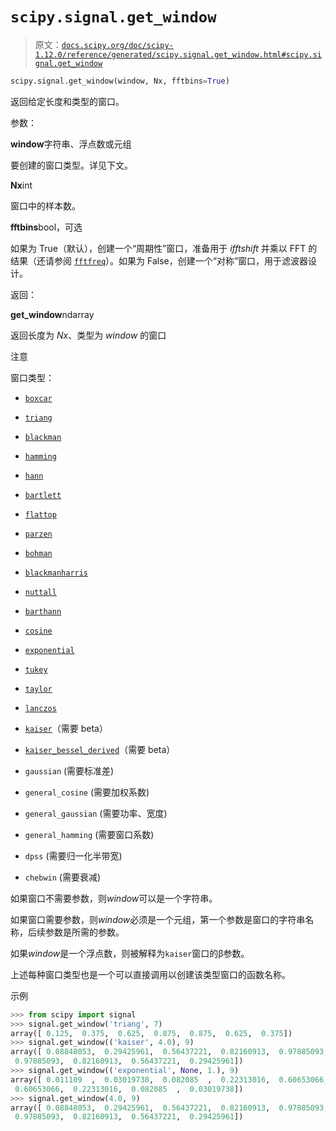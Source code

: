 # `scipy.signal.get_window`

> 原文：[`docs.scipy.org/doc/scipy-1.12.0/reference/generated/scipy.signal.get_window.html#scipy.signal.get_window`](https://docs.scipy.org/doc/scipy-1.12.0/reference/generated/scipy.signal.get_window.html#scipy.signal.get_window)

```py
scipy.signal.get_window(window, Nx, fftbins=True)
```

返回给定长度和类型的窗口。

参数：

**window**字符串、浮点数或元组

要创建的窗口类型。详见下文。

**Nx**int

窗口中的样本数。

**fftbins**bool，可选

如果为 True（默认），创建一个“周期性”窗口，准备用于 *ifftshift* 并乘以 FFT 的结果（还请参阅 [`fftfreq`](https://docs.scipy.org/doc/scipy-1.12.0/reference/generated/scipy.fft.fftfreq.html#scipy.fft.fftfreq "scipy.fft.fftfreq")）。如果为 False，创建一个“对称”窗口，用于滤波器设计。

返回：

**get_window**ndarray

返回长度为 *Nx*、类型为 *window* 的窗口

注意

窗口类型：

+   [`boxcar`](https://docs.scipy.org/doc/scipy-1.12.0/reference/generated/scipy.signal.windows.boxcar.html#scipy.signal.windows.boxcar "scipy.signal.windows.boxcar")

+   [`triang`](https://docs.scipy.org/doc/scipy-1.12.0/reference/generated/scipy.signal.windows.triang.html#scipy.signal.windows.triang "scipy.signal.windows.triang")

+   [`blackman`](https://docs.scipy.org/doc/scipy-1.12.0/reference/generated/scipy.signal.windows.blackman.html#scipy.signal.windows.blackman "scipy.signal.windows.blackman")

+   [`hamming`](https://docs.scipy.org/doc/scipy-1.12.0/reference/generated/scipy.signal.windows.hamming.html#scipy.signal.windows.hamming "scipy.signal.windows.hamming")

+   [`hann`](https://docs.scipy.org/doc/scipy-1.12.0/reference/generated/scipy.signal.windows.hann.html#scipy.signal.windows.hann "scipy.signal.windows.hann")

+   [`bartlett`](https://docs.scipy.org/doc/scipy-1.12.0/reference/generated/scipy.signal.windows.bartlett.html#scipy.signal.windows.bartlett "scipy.signal.windows.bartlett")

+   [`flattop`](https://docs.scipy.org/doc/scipy-1.12.0/reference/generated/scipy.signal.windows.flattop.html#scipy.signal.windows.flattop "scipy.signal.windows.flattop")

+   [`parzen`](https://docs.scipy.org/doc/scipy-1.12.0/reference/generated/scipy.signal.windows.parzen.html#scipy.signal.windows.parzen "scipy.signal.windows.parzen")

+   [`bohman`](https://docs.scipy.org/doc/scipy-1.12.0/reference/generated/scipy.signal.windows.bohman.html#scipy.signal.windows.bohman "scipy.signal.windows.bohman")

+   [`blackmanharris`](https://docs.scipy.org/doc/scipy-1.12.0/reference/generated/scipy.signal.windows.blackmanharris.html#scipy.signal.windows.blackmanharris "scipy.signal.windows.blackmanharris")

+   [`nuttall`](https://docs.scipy.org/doc/scipy-1.12.0/reference/generated/scipy.signal.windows.nuttall.html#scipy.signal.windows.nuttall "scipy.signal.windows.nuttall")

+   [`barthann`](https://docs.scipy.org/doc/scipy-1.12.0/reference/generated/scipy.signal.windows.barthann.html#scipy.signal.windows.barthann "scipy.signal.windows.barthann")

+   [`cosine`](https://docs.scipy.org/doc/scipy-1.12.0/reference/generated/scipy.signal.windows.cosine.html#scipy.signal.windows.cosine "scipy.signal.windows.cosine")

+   [`exponential`](https://docs.scipy.org/doc/scipy-1.12.0/reference/generated/scipy.signal.windows.exponential.html#scipy.signal.windows.exponential "scipy.signal.windows.exponential")

+   [`tukey`](https://docs.scipy.org/doc/scipy-1.12.0/reference/generated/scipy.signal.windows.tukey.html#scipy.signal.windows.tukey "scipy.signal.windows.tukey")

+   [`taylor`](https://docs.scipy.org/doc/scipy-1.12.0/reference/generated/scipy.signal.windows.taylor.html#scipy.signal.windows.taylor "scipy.signal.windows.taylor")

+   [`lanczos`](https://docs.scipy.org/doc/scipy-1.12.0/reference/generated/scipy.signal.windows.lanczos.html#scipy.signal.windows.lanczos "scipy.signal.windows.lanczos")

+   [`kaiser`](https://docs.scipy.org/doc/scipy-1.12.0/reference/generated/scipy.signal.windows.kaiser.html#scipy.signal.windows.kaiser "scipy.signal.windows.kaiser")（需要 beta）

+   [`kaiser_bessel_derived`](https://docs.scipy.org/doc/scipy-1.12.0/reference/generated/scipy.signal.windows.kaiser_bessel_derived.html#scipy.signal.windows.kaiser_bessel_derived "scipy.signal.windows.kaiser_bessel_derived")（需要 beta）

+   `gaussian` (需要标准差)

+   `general_cosine` (需要加权系数)

+   `general_gaussian` (需要功率、宽度)

+   `general_hamming` (需要窗口系数)

+   `dpss` (需要归一化半带宽)

+   `chebwin` (需要衰减)

如果窗口不需要参数，则*window*可以是一个字符串。

如果窗口需要参数，则*window*必须是一个元组，第一个参数是窗口的字符串名称，后续参数是所需的参数。

如果*window*是一个浮点数，则被解释为`kaiser`窗口的β参数。

上述每种窗口类型也是一个可以直接调用以创建该类型窗口的函数名称。

示例

```py
>>> from scipy import signal
>>> signal.get_window('triang', 7)
array([ 0.125,  0.375,  0.625,  0.875,  0.875,  0.625,  0.375])
>>> signal.get_window(('kaiser', 4.0), 9)
array([ 0.08848053,  0.29425961,  0.56437221,  0.82160913,  0.97885093,
 0.97885093,  0.82160913,  0.56437221,  0.29425961])
>>> signal.get_window(('exponential', None, 1.), 9)
array([ 0.011109  ,  0.03019738,  0.082085  ,  0.22313016,  0.60653066,
 0.60653066,  0.22313016,  0.082085  ,  0.03019738])
>>> signal.get_window(4.0, 9)
array([ 0.08848053,  0.29425961,  0.56437221,  0.82160913,  0.97885093,
 0.97885093,  0.82160913,  0.56437221,  0.29425961]) 
```
